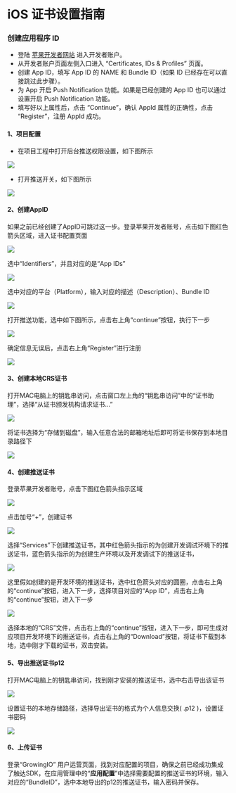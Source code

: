 # iOS 证书设置指南

### 创建应用程序 ID <a id="id"></a>

* 登陆 [苹果开发者网站](https://developer.apple.com/) 进入开发者账户。
* 从开发者账户页面左侧入口进入 “Certificates, IDs & Profiles” 页面。
* 创建 App ID，填写 App ID 的 NAME 和 Bundle ID（如果 ID 已经存在可以直接跳过此步骤）。
* 为 App 开启 Push Notification 功能。如果是已经创建的 App ID 也可以通过设置开启 Push Notification 功能。
* 填写好以上属性后，点击 “Continue”，确认 AppId 属性的正确性，点击 “Register”，注册 AppId 成功。

#### 1、项目配置

* 在项目工程中打开后台推送权限设置，如下图所示

![](../../../.gitbook/assets/image%20%2899%29.png)

* 打开推送开关，如下图所示

![](../../../.gitbook/assets/image%20%2863%29.png)

#### 2、创建AppID

如果之前已经创建了AppID可跳过这一步。登录苹果开发者账号，点击如下图红色箭头区域，进入证书配置页面

![](../../../.gitbook/assets/image%20%286%29.png)

选中“Identifiers”，并且对应的是“App IDs”

![](../../../.gitbook/assets/image%20%28130%29.png)

选中对应的平台（Platform），输入对应的描述（Description）、Bundle ID

![](../../../.gitbook/assets/image%20%28173%29.png)

打开推送功能，选中如下图所示，点击右上角“continue”按钮，执行下一步

![](../../../.gitbook/assets/image%20%2892%29.png)

确定信息无误后，点击右上角“Register”进行注册

![](../../../.gitbook/assets/image%20%28124%29.png)

#### 3、创建本地CRS证书

打开MAC电脑上的钥匙串访问，点击窗口左上角的“钥匙串访问”中的“证书助理”，选择“从证书颁发机构请求证书…”

![](../../../.gitbook/assets/image%20%2886%29.png)

将证书选择为“存储到磁盘”，输入任意合法的邮箱地址后即可将证书保存到本地目录路径下

![](../../../.gitbook/assets/image%20%2826%29.png)

#### 4、创建推送证书

登录苹果开发者账号，点击下图红色箭头指示区域

![](../../../.gitbook/assets/image%20%28135%29.png)

点击加号“+”，创建证书

![](../../../.gitbook/assets/image%20%2866%29.png)

选择“Services”下创建推送证书，其中红色箭头指示的为创建开发调试环境下的推送证书，蓝色箭头指示的为创建生产环境以及开发调试下的推送证书，

![](../../../.gitbook/assets/image%20%28204%29.png)

这里假如创建的是开发环境的推送证书，选中红色箭头对应的圆圈，点击右上角的“continue”按钮，进入下一步，选择项目对应的“App ID”，点击右上角的“continue”按钮，进入下一步

![](../../../.gitbook/assets/image%20%28170%29.png)

选择本地的“CRS”文件，点击右上角的“continue”按钮，进入下一步，即可生成对应项目开发环境下的推送证书，点击右上角的“Download”按钮，将证书下载到本地，选中刚才下载的证书，双击安装。

#### 5、导出推送证书p12

打开MAC电脑上的钥匙串访问，找到刚才安装的推送证书，选中右击导出该证书

![](../../../.gitbook/assets/image%20%28194%29.png)

设置证书的本地存储路径，选择导出证书的格式为个人信息交换\( .p12 \)，设置证书密码

![](../../../.gitbook/assets/image%20%2822%29.png)

#### 6、上传证书

登录“GrowingIO” 用户运营页面，找到对应配置的项目，确保之前已经成功集成了触达SDK，在应用管理中的“**应用配置**”中选择需要配置的推送证书的环境，输入对应的“BundleID”，选中本地导出的p12的推送证书，输入密码并保存。

